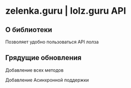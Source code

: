# zelenka.guru | lolz.guru API

## О библиотеки
Позволяет удобно пользоваться API лолза

## Грядущие обновления
Добавление всех методов

Добавление Асинхронной поддержки
